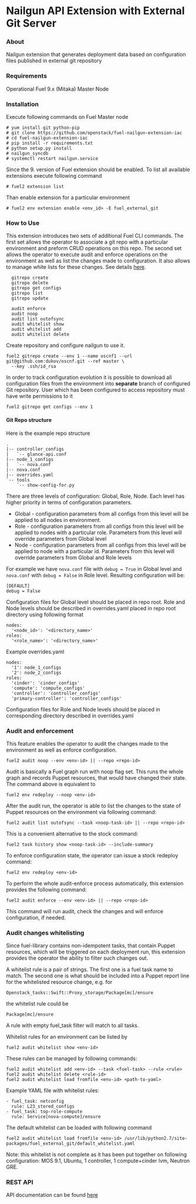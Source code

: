 # Nailgun API Extension with External Git Server
### About
Nailgun extension that generates deployment data based on configuration files published in external
git repository
### Requirements
Operational Fuel 9.x (Mitaka) Master Node

### Installation
Execute following commands on Fuel Master node
```
# yum install git python-pip
# git clone https://github.com/openstack/fuel-nailgun-extension-iac
# cd fuel-nailgun-extension-iac
# pip install -r requirements.txt
# python setup.py install
# nailgun_syncdb
# systemctl restart nailgun.service
```
Since the 9.<x> version of Fuel extension should be enabled.
To list all available extensions execute following command
```
# fuel2 extension list
```
Than enable extension for a particular environment
```
# fuel2 env extension enable <env_id> -E fuel_external_git
```

### How to Use

This extension introduces two sets of additional Fuel CLI commands. The first set allows the
operator to associate a git repo with a particular environment and preform CRUD operations on
this repo. The second set allows the operator to execute audit and enforce operations on the
environment as well as list the changes made to configuration. It also allows to manage white
lists for these changes.
See details [here](./doc/cli.md).
```
  gitrepo create
  gitrepo delete
  gitrepo get configs
  gitrepo list
  gitrepo update

  audit enforce
  audit noop
  audit list outofsync
  audit whitelist show
  audit whitelist add
  audit whitelist delete
```
Create repository and configure nailgun to use it.
```
fuel2 gitrepo create --env 1 --name oscnf1 --url git@github.com:dukov/oscnf.git --ref master \
  --key .ssh/id_rsa
```
In order to track configuration evolution it is possible to download all configuration files from
the environment into **separate** branch of configured Git repository. User which has been
configured to access repository must have write permissions to it
```
fuel2 gitrepo get configs --env 1
```
#### Git Repo structure
Here is the example repo structure
```
.
|-- controller_configs
|   `-- glance-api.conf
|-- node_1_configs
|   `-- nova.conf
|-- nova.conf
|-- overrides.yaml
`-- tools
    `-- show-config-for.py
```
There are three levels of configuration: Global, Role, Node. Each level has higher priority in terms
of configuration parameters.
* Global - configuration parameters from all configs from this level will be applied to all nodes
  in environment.
* Role - configuration parameters from all configs from this level will be applied to nodes with a
  particular role. Parameters from this level will override parameters from Global level
* Node - configuration parameters from all configs from this level will be applied to node with a
  particular id. Parameters from this level will override parameters from Global and Role levels

For example we have ```nova.conf``` file with ```debug = True``` in Global level and ```nova.conf```
with ```debug = False```  in Role level. Resulting configuration will be:
```
[DEFAULT]
debug = False
```
Configuration files for Global level should be placed in repo root. Role and Node levels should be
described in overrides.yaml placed in repo root directory using following format
```
nodes:
  '<node_id>': '<directory_name>'
roles:
  '<role_name>': '<directory_name>'
```
Example overrides.yaml
```
nodes:
  '1': node_1_configs
  '2': node_2_configs
roles:
  'cinder': 'cinder_configs'
  'compute': 'compute_configs'
  'controller': 'controller_configs'
  'primary-controller': 'controller_configs'
```
Configuration files for Role and Node levels should be placed in corresponding directory described
in overrides.yaml

### Audit and enforcement
This feature enables the operator to audit the changes made to the environment as well as enforce
configuration.

```
fuel2 audit noop --env <env-id> || --repo <repo-id>
```
Audit is basically a Fuel graph run with noop flag set. This runs the whole graph and records Puppet resources, that would have changed their state. The command above is equivalent to
```
fuel2 env redeploy --noop <env-id>
```

After the audit run, the operator is able to list the changes to the state of Puppet resources on the environment via following command:
```
fuel2 audit list outofsync --task <noop-task-id> || --repo <repo-id>
```
This is a convenient alternative to the stock command:
```
fuel2 task history show <noop-task-id> --include-summary
```

To enforce configuration state, the operator can issue a stock redeploy command:
```
fuel2 env redeploy <env-id>
```

To perform the whole audit-enforce process automatically, this extension provides the following command:
```
fuel2 audit enforce --env <env-id> || --repo <repo-id>
```
This command will run audit, check the changes and will enforce configuration, if needed.

### Audit changes whitelisting
Since fuel-library contains non-idempotent tasks, that contain Puppet resources, which will be
triggered on each deployment run, this extension provides the operator the ability to filter such changes out.

A whitelist rule is a pair of strings. The first one is a fuel task name to match. The second one is what should be included into a Puppet report line for the whitelisted resource change, e.g. for
```
Openstack_tasks::Swift::Proxy_storage/Package[mc]/ensure
```
the whitelist rule could be
```
Package[mc]/ensure
```
A rule with empty fuel_task filter will match to all tasks.

Whitelist rules for an environment can be listed by
```
fuel2 audit whitelist show <env-id>
```
These rules can be managed by following commands:
```
fuel2 audit whitelist add <env-id> --task <fuel-task> --rule <rule>
fuel2 audit whitelist delete <rule-id>
fuel2 audit whitelist load fromfile <env-id> <path-to-yaml>
```

Example YAML file with whitelist rules:
```
- fuel_task: netconfig
  rule: L23_stored_configs
- fuel_task: top-role-compute
  rule: Service[nova-compute]/ensure
```

The default whitelist can be loaded with following command
```
fuel2 audit whitelist load fromfile <env-id> /usr/lib/python2.7/site-packages/fuel_external_git/default_whitelist.yaml
```
Note: this whitelist is not complete as it has been put together on following configuration:
MOS 9.1, Ubuntu, 1 controller, 1 compute+cinder lvm, Neutron GRE.

### REST API
API documentation can be found [here](./doc/api.md)
